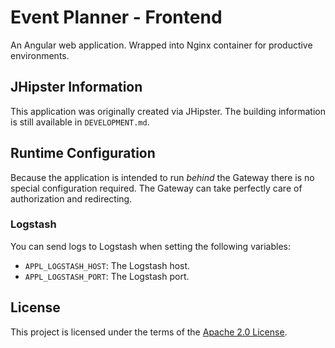 # Event Planner - Frontend

An Angular web application. Wrapped into Nginx container for productive environments.

## JHipster Information

This application was originally created via JHipster. The building information is still available
in `DEVELOPMENT.md`.

## Runtime Configuration

Because the application is intended to run _behind_ the Gateway there is no special configuration
required. The Gateway can take perfectly care of authorization and redirecting.

### Logstash

You can send logs to Logstash when setting the following variables:

- `APPL_LOGSTASH_HOST`: The Logstash host.
- `APPL_LOGSTASH_PORT`: The Logstash port.

## License

This project is licensed under the terms of
the [Apache 2.0 License](https://github.com/bbortt/event-planner/blob/canary/LICENSE).
